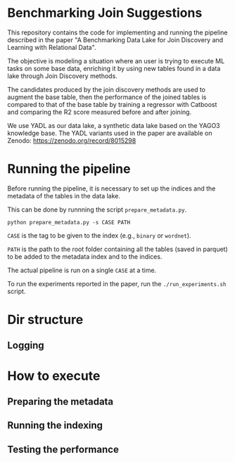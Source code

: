 Benchmarking Join Suggestions
===
This repository contains the code for implementing and running the pipeline described in the paper "A Benchmarking Data 
Lake for Join Discovery and Learning with Relational Data".

The objective is modeling a situation where an user is trying to execute ML tasks on some base data, enriching it by 
using new tables found in a data lake through Join Discovery methods. 

The candidates produced by the join discovery methods are used to augment the base table, then the performance of the
joined tables is compared to that of the base table by training a regressor with Catboost and comparing the R2 score 
measured before and after joining. 

We use YADL as our data lake, a synthetic data lake based on the YAGO3 knowledge base. The YADL variants used in the paper
are available on Zenodo: https://zenodo.org/record/8015298

# Running the pipeline
Before running the pipeline, it is necessary to set up the indices and the metadata of the tables in the data lake. 

This can be done by runnning the script `prepare_metadata.py`.
```
python prepare_metadata.py -s CASE PATH
```
`CASE` is the tag to be given to the index (e.g., `binary` or `wordnet`). 

`PATH` is the path to the root folder containing all the tables (saved in parquet) to be added to the metadata index and 
to the indices.

The actual pipeline is run on a single `CASE` at a time. 

To run the experiments reported in the paper, run the `./run_experiments.sh` script. 

# Dir structure



## Logging

# How to execute

## Preparing the metadata

## Running the indexing

## Testing the performance

